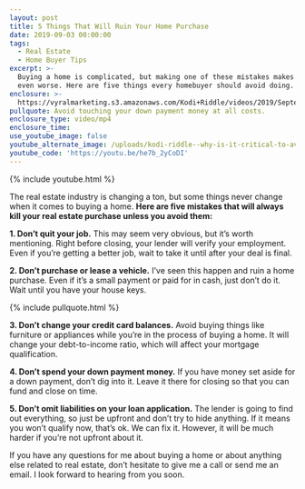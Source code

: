 ```yaml
---
layout: post
title: 5 Things That Will Ruin Your Home Purchase
date: 2019-09-03 00:00:00
tags:
  - Real Estate
  - Home Buyer Tips
excerpt: >-
  Buying a home is complicated, but making one of these mistakes makes things
  even worse. Here are five things every homebuyer should avoid doing.
enclosure: >-
  https://vyralmarketing.s3.amazonaws.com/Kodi+Riddle/videos/2019/September/5+Things+That+Will+Ruin+Your+Home+Purchase.mp4
pullquote: Avoid touching your down payment money at all costs.
enclosure_type: video/mp4
enclosure_time:
use_youtube_image: false
youtube_alternate_image: /uploads/kodi-riddle--why-is-it-critical-to-avoid-these-mistakes-youtube.jpg
youtube_code: 'https://youtu.be/he7b_2yCoDI'
---
```


{% include youtube.html %}

The real estate industry is changing a ton, but some things never change when it comes to buying a home. **Here are five mistakes that will always kill your real estate purchase unless you avoid them:**

**1\. Don’t quit your job.** This may seem very obvious, but it’s worth mentioning. Right before closing, your lender will verify your employment. Even if you’re getting a better job, wait to take it until after your deal is final.

**2\. Don’t purchase or lease a vehicle.** I’ve seen this happen and ruin a home purchase. Even if it’s a small payment or paid for in cash, just don’t do it. Wait until you have your house keys.

{% include pullquote.html %}

**3\. Don’t change your credit card balances.** Avoid buying things like furniture or appliances while you’re in the process of buying a home. It will change your debt-to-income ratio, which will affect your mortgage qualification.

**4\. Don’t spend your down payment money.** If you have money set aside for a down payment, don’t dig into it. Leave it there for closing so that you can fund and close on time.

**5\. Don’t omit liabilities on your loan application.** The lender is going to find out everything, so just be upfront and don’t try to hide anything. If it means you won’t qualify now, that’s ok. We can fix it. However, it will be much harder if you’re not upfront about it.

If you have any questions for me about buying a home or about anything else related to real estate, don’t hesitate to give me a call or send me an email. I look forward to hearing from you soon.<br>&nbsp;